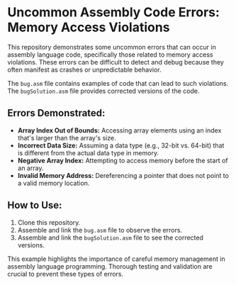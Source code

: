 # Uncommon Assembly Code Errors: Memory Access Violations

This repository demonstrates some uncommon errors that can occur in assembly language code, specifically those related to memory access violations.  These errors can be difficult to detect and debug because they often manifest as crashes or unpredictable behavior.

The `bug.asm` file contains examples of code that can lead to such violations. The `bugSolution.asm` file provides corrected versions of the code.

## Errors Demonstrated:

* **Array Index Out of Bounds:** Accessing array elements using an index that's larger than the array's size.
* **Incorrect Data Size:** Assuming a data type (e.g., 32-bit vs. 64-bit) that is different from the actual data type in memory.
* **Negative Array Index:** Attempting to access memory before the start of an array.
* **Invalid Memory Address:** Dereferencing a pointer that does not point to a valid memory location.

## How to Use:

1. Clone this repository.
2. Assemble and link the `bug.asm` file to observe the errors.
3. Assemble and link the `bugSolution.asm` file to see the corrected versions.

This example highlights the importance of careful memory management in assembly language programming.  Thorough testing and validation are crucial to prevent these types of errors.